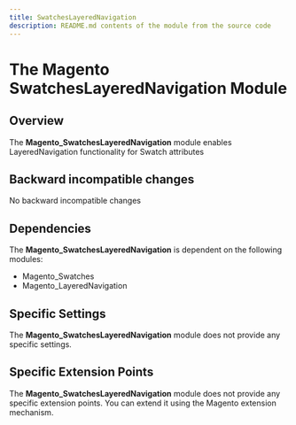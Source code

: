 ```yaml
---
title: SwatchesLayeredNavigation
description: README.md contents of the module from the source code
---
```


# The Magento SwatchesLayeredNavigation Module

## Overview

The **Magento_SwatchesLayeredNavigation** module enables LayeredNavigation functionality for Swatch attributes

## Backward incompatible changes
No backward incompatible changes

## Dependencies
The **Magento_SwatchesLayeredNavigation** is dependent on the following modules:

- Magento_Swatches
- Magento_LayeredNavigation

## Specific Settings
The **Magento_SwatchesLayeredNavigation** module does not provide any specific settings.

## Specific Extension Points
The **Magento_SwatchesLayeredNavigation** module does not provide any specific extension points. You can extend it using the Magento extension mechanism.
